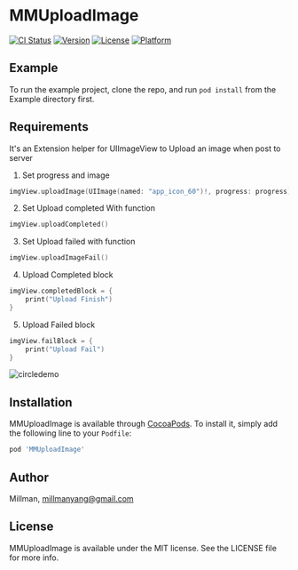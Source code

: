 # MMUploadImage

[![CI Status](http://img.shields.io/travis/Millman/MMUploadImage.svg?style=flat)](https://travis-ci.org/Millman/MMUploadImage)
[![Version](https://img.shields.io/cocoapods/v/MMUploadImage.svg?style=flat)](http://cocoapods.org/pods/MMUploadImage)
[![License](https://img.shields.io/cocoapods/l/MMUploadImage.svg?style=flat)](http://cocoapods.org/pods/MMUploadImage)
[![Platform](https://img.shields.io/cocoapods/p/MMUploadImage.svg?style=flat)](http://cocoapods.org/pods/MMUploadImage)

## Example

To run the example project, clone the repo, and run `pod install` from the Example directory first.

## Requirements
It's an Extension helper for UIImageView to Upload an image when post to server

1. Set progress and image

  ```swift
  imgView.uploadImage(UIImage(named: "app_icon_60")!, progress: progress)
  ```

2. Set Upload completed With function

  ```swift
  imgView.uploadCompleted()
  ```

3. Set Upload failed with function

  ```swift
  imgView.uploadImageFail()
  ```

4. Upload Completed block

  ```swift
  imgView.completedBlock = {
      print("Upload Finish")
  }
  ```

5. Upload Failed block

  ```swift
  imgView.failBlock = {
      print("Upload Fail")
  }
  ```

![circledemo](https://github.com/MillmanY/UploadImage/raw/master/midscreen.gif)

## Installation

MMUploadImage is available through [CocoaPods](http://cocoapods.org). To install
it, simply add the following line to your `Podfile`:

```ruby
pod 'MMUploadImage'
```

## Author

Millman, millmanyang@gmail.com

## License

MMUploadImage is available under the MIT license. See the LICENSE file for more info.

